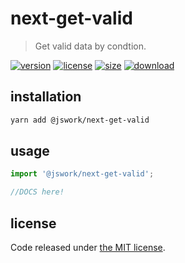 # next-get-valid
> Get valid data by condtion.

[![version][version-image]][version-url]
[![license][license-image]][license-url]
[![size][size-image]][size-url]
[![download][download-image]][download-url]

## installation
```bash
yarn add @jswork/next-get-valid
```

## usage
```js
import '@jswork/next-get-valid';

//DOCS here!
```

## license
Code released under [the MIT license](https://github.com/afeiship/next-get-valid/blob/master/LICENSE.txt).

[version-image]: https://img.shields.io/npm/v/@jswork/next-get-valid
[version-url]: https://npmjs.org/package/@jswork/next-get-valid

[license-image]: https://img.shields.io/npm/l/@jswork/next-get-valid
[license-url]: https://github.com/afeiship/next-get-valid/blob/master/LICENSE.txt

[size-image]: https://img.shields.io/bundlephobia/minzip/@jswork/next-get-valid
[size-url]: https://github.com/afeiship/next-get-valid/blob/master/dist/next-get-valid.min.js

[download-image]: https://img.shields.io/npm/dm/@jswork/next-get-valid
[download-url]: https://www.npmjs.com/package/@jswork/next-get-valid
